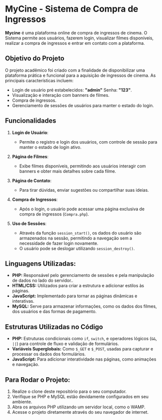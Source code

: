 # MyCine - Sistema de Compra de Ingressos
**Mycine** é uma plataforma online de compra de ingressos de cinema. O Sistema permite aos usuários, fazerem login, visualizar filmes disponíveis, realizar a compra de ingressos e entrar em contato com a plataforma.

## Objetivo do Projeto

O projeto acadêmico foi criado com a finalidade de disponibilizar uma plataforma prática e funcional para a aquisição de ingressos de cinema. As principais características incluem:
* Login de usuário pré estabelecidos: **"admin"** Senha: **"123"**.
* Visualização e interação com banners de filmes.
* Compra de ingressos.
* Gerenciamento de sessões de usuários para manter o estado do login.

## Funcionalidades  
1. **Login de Usuário**:
    - Permite o registro e login dos usuários, com controle de sessão para manter o estado de login ativo.

2. **Página de Filmes**:
    - Exibe filmes disponíveis, permitindo aos usuários interagir com banners e obter mais detalhes sobre cada filme.

3. **Página de Contato**:
    - Para tirar dúvidas, enviar sugestões ou compartilhar suas ideias.

4. **Compra de Ingressos**:
    - Após o login, o usuário pode acessar uma página exclusiva de compra de ingressos (`Compra.php`).

5. **Uso de Sessões**:
    - Através da função `session_start()`, os dados do usuário são armazenados na sessão, permitindo a navegação sem a necessidade de fazer login novamente.
   - O usuário pode se deslogar utilizando `session_destroy()`.

## Linguagens Utilizadas:
- **PHP:** Responsável pelo gerenciamento de sessões e pela manipulação de dados no lado do servidor..  
- **HTML/CSS:** Utilizados para criar a estrutura e adicionar estilos às páginas.  
- **JavaScript:** Implementado para tornar as páginas dinâmicas e interativas.
- **MySQL:** Serve para armazenar informações, como os dados dos filmes, dos usuários e das formas de pagamento.

## Estruturas Utilizadas no Código

- **PHP:** Estruturas condicionais como `if`, `switch`, e operadores lógicos (`&&`, `||`) para controle de fluxo e validação de formulários.
- **Variáveis Superglobais:** Como `$_GET` e `$_POST`, usadas para capturar e processar os dados dos formulários.
- **JavaScript:** Para adicionar interatividade nas páginas, como animações e navegação.

## Para Rodar o Projeto:
1. Realize o clone deste repositório para o seu computador.
2. Verifique se PHP e MySQL estão devidamente configurados em seu ambiente.
3. Abra os arquivos PHP utilizando um servidor local, como o WAMP.
4. Acesse o projeto diretamente através do seu navegador de internet.



